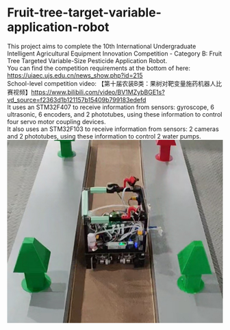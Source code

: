 # Fruit-tree-target-variable-application-robot
This project aims to complete the 10th International Undergraduate Intelligent Agricultural Equipment Innovation Competition - Category B: Fruit Tree Targeted Variable-Size Pesticide Application Robot.   
You can find the competition requirements at the bottom of here: https://uiaec.ujs.edu.cn/news_show.php?id=215  
School-level competition video: 【第十届农装B类：果树对靶变量施药机器人比赛视频】https://www.bilibili.com/video/BV1MZybBGE1s?vd_source=f2363d1b121157b15409b799183edefd  
It uses an STM32F407 to receive information from sensors: gyroscope, 6 ultrasonic, 6 encoders, and 2 phototubes, using these information to control four servo motor coupling devices.  
It also uses an STM32F103 to receive information from sensors: 2 cameras and 2 phototubes, using these information to control 2 water pumps.  
![Design](/c4.png)
